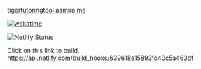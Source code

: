 [tigertutoringtool.aamira.me](https://tigertutoringtool.aamira.me)

<a href="https://wakatime.com/badge/user/a74de5a2-6029-42fc-af5a-6c68022b44ae/project/b9e147a4-a22c-40ab-8871-254ed1bef642"><img src="https://wakatime.com/badge/user/a74de5a2-6029-42fc-af5a-6c68022b44ae/project/b9e147a4-a22c-40ab-8871-254ed1bef642.svg" alt="wakatime"></a>


[![Netlify Status](https://api.netlify.com/api/v1/badges/6440733a-ef67-4d01-acdc-e691f9c83ed2/deploy-status)](https://app.netlify.com/sites/tigertutoringtool/deploys)

Click on this link to build. https://api.netlify.com/build_hooks/639618e15893fc40c5a463df
